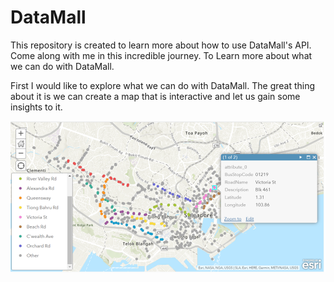 # DataMall

This repository is created to learn more about how to use DataMall's API. Come along with me in this incredible journey. To Learn more about what we can do with DataMall.

First I would like to explore what we can do with DataMall. The great thing about it is we can create a map that is interactive and let us gain some insights to it.


<img src=pictures/MapOfBusStop.png>

